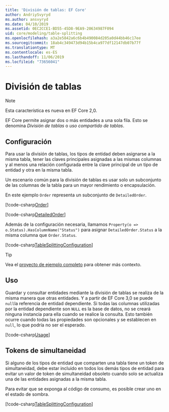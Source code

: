 ```yaml
---
title: 'División de tablas: EF Core'
author: AndriySvyryd
ms.author: ansvyryd
ms.date: 04/10/2019
ms.assetid: 0EC2CCE1-BD55-45D8-9EA9-20634987F094
uid: core/modeling/table-splitting
ms.openlocfilehash: a3a2e5842a6c6b4b490084d205a0d44bb46c17ee
ms.sourcegitcommit: 18ab4c349473d94b15b4ca977df12147db07b77f
ms.translationtype: MT
ms.contentlocale: es-ES
ms.lasthandoff: 11/06/2019
ms.locfileid: "73656041"
---
```

# <a name="table-splitting"></a>División de tablas

>[!NOTE]
> Esta característica es nueva en EF Core 2,0.

EF Core permite asignar dos o más entidades a una sola fila. Esto se denomina _División de tablas_ o _uso compartido de tablas_.

## <a name="configuration"></a>Configuración

Para usar la división de tablas, los tipos de entidad deben asignarse a la misma tabla, tener las claves principales asignadas a las mismas columnas y al menos una relación configurada entre la clave principal de un tipo de entidad y otra en la misma tabla.

Un escenario común para la división de tablas es usar solo un subconjunto de las columnas de la tabla para un mayor rendimiento o encapsulación.

En este ejemplo `Order` representa un subconjunto de `DetailedOrder`.

[!code-csharp[Order](../../../samples/core/Modeling/TableSplitting/Order.cs?name=Order)]

[!code-csharp[DetailedOrder](../../../samples/core/Modeling/TableSplitting/DetailedOrder.cs?name=DetailedOrder)]

Además de la configuración necesaria, llamamos `Property(o => o.Status).HasColumnName("Status")` para asignar `DetailedOrder.Status` a la misma columna que `Order.Status`.

[!code-csharp[TableSplittingConfiguration](../../../samples/core/Modeling/TableSplitting/TableSplittingContext.cs?name=TableSplitting&highlight=3)]

> [!TIP]
> Vea el [proyecto de ejemplo completo](https://github.com/aspnet/EntityFramework.Docs/tree/master/samples/core/Modeling/TableSplitting) para obtener más contexto.

## <a name="usage"></a>Uso

Guardar y consultar entidades mediante la división de tablas se realiza de la misma manera que otras entidades. Y a partir de EF Core 3,0 se puede `null`la referencia de entidad dependiente. Si todas las columnas utilizadas por la entidad dependiente son `NULL` es la base de datos, no se creará ninguna instancia para ella cuando se realice la consulta. Esto también ocurre cuando todas las propiedades son opcionales y se establecen en `null`, lo que podría no ser el esperado.

[!code-csharp[Usage](../../../samples/core/Modeling/TableSplitting/Program.cs?name=Usage)]

## <a name="concurrency-tokens"></a>Tokens de simultaneidad

Si alguno de los tipos de entidad que comparten una tabla tiene un token de simultaneidad, debe estar incluido en todos los demás tipos de entidad para evitar un valor de token de simultaneidad obsoleto cuando solo se actualiza una de las entidades asignadas a la misma tabla.

Para evitar que se exponga al código de consumo, es posible crear uno en el estado de sombra.

[!code-csharp[TableSplittingConfiguration](../../../samples/core/Modeling/TableSplitting/TableSplittingContext.cs?name=ConcurrencyToken&highlight=2)]
